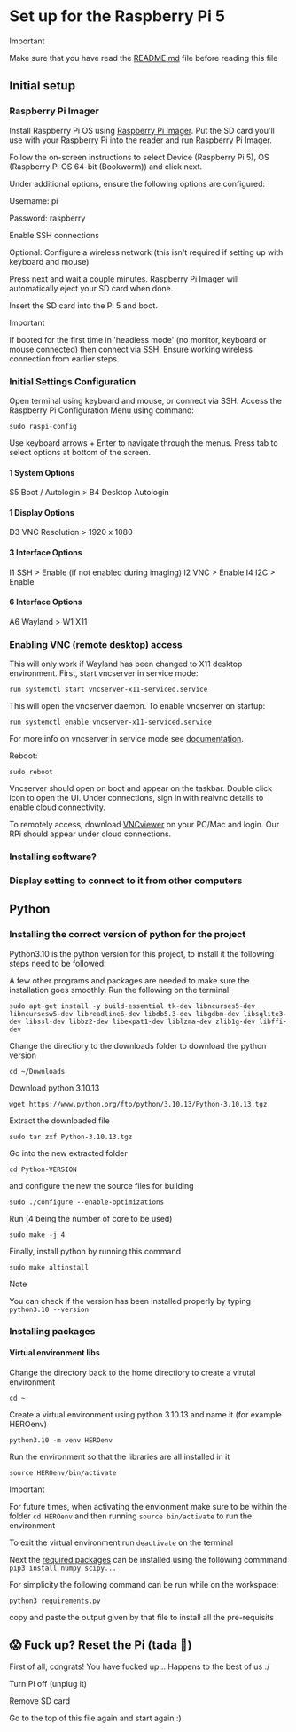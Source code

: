 # Set up for the Raspberry Pi 5
>[!important]
> Make sure that you have read the [README.md](README.md) file before reading this file
## Initial setup
### Raspberry Pi Imager
Install Raspberry Pi OS using [Raspberry Pi Imager](https://www.raspberrypi.com/software/). Put the SD card you'll use with your Raspberry Pi into the reader and run Raspberry Pi Imager.

Follow the on-screen instructions to select Device (Raspberry Pi 5), OS (Raspberry Pi OS 64-bit (Bookworm)) and click next.

Under additional options, ensure the following options are configured:

Username: pi

Password: raspberry

Enable SSH connections

Optional: Configure a wireless network (this isn't required if setting up with keyboard and mouse)

Press next and wait a couple minutes. Raspberry Pi Imager will automatically eject your SD card when done.

Insert the SD card into the Pi 5 and boot.

>[!important]
> If booted for the first time in 'headless mode' (no monitor, keyboard or mouse connected) then connect [via SSH](https://www.onlogic.com/company/io-hub/how-to-ssh-into-raspberry-pi/). Ensure working wireless connection from earlier steps.

### Initial Settings Configuration
Open terminal using keyboard and mouse, or connect via SSH.
Access the Raspberry Pi Configuration Menu using command:

    sudo raspi-config

Use keyboard arrows + Enter to navigate through the menus. Press tab to select options at bottom of the screen.
#### 1 System Options
S5 Boot / Autologin > B4 Desktop Autologin
#### 1 Display Options
D3 VNC Resolution > 1920 x 1080
#### 3 Interface Options
I1 SSH > Enable (if not enabled during imaging)
I2 VNC > Enable
I4 I2C > Enable
#### 6 Interface Options
A6 Wayland > W1 X11

### Enabling VNC (remote desktop) access
This will only work if Wayland has been changed to X11 desktop environment.
First, start vncserver in service mode:

    run systemctl start vncserver-x11-serviced.service

This will open the vncserver daemon. To enable vncserver on startup:

    run systemctl enable vncserver-x11-serviced.service

For more info on vncserver in service mode see [documentation](https://help.realvnc.com/hc/en-us/articles/360002310857#vncserver-x11-serviced-0-0).

Reboot:

    sudo reboot

Vncserver should open on boot and appear on the taskbar. Double click icon to open the UI. Under connections, sign in with realvnc details to enable cloud connectivity.

To remotely access, download [VNCviewer](https://www.realvnc.com/en/connect/download/viewer/) on your PC/Mac and login. Our RPi should appear under cloud connections.


### Installing software?
### Display setting to connect to it from other computers

## Python
### Installing the correct version of python for the project

Python3.10 is the python version for this project, to install it the following steps need to be followed:

A few other programs and packages are needed to make sure the installation goes smoothly. Run the following on the terminal:

    sudo apt-get install -y build-essential tk-dev libncurses5-dev libncursesw5-dev libreadline6-dev libdb5.3-dev libgdbm-dev libsqlite3-dev libssl-dev libbz2-dev libexpat1-dev liblzma-dev zlib1g-dev libffi-dev

Change the directiory to the downloads folder to download the python version

    cd ~/Downloads

Download python 3.10.13

    wget https://www.python.org/ftp/python/3.10.13/Python-3.10.13.tgz

Extract the downloaded file

    sudo tar zxf Python-3.10.13.tgz

Go into the new extracted folder

    cd Python-VERSION

and configure the new the source files for building

    sudo ./configure --enable-optimizations

Run (4 being the number of core to be used)

    sudo make -j 4

Finally, install python by running this command

    sudo make altinstall

>[!note]
> You can check if the version has been installed properly by typing `python3.10 --version`

### Installing packages
#### Virtual environment libs
Change the directory back to the home directiory to create a virutal environment

    cd ~

Create a virtual environment using python 3.10.13 and name it (for example HEROenv)

    python3.10 -m venv HEROenv

Run the environment so that the libraries are all installed in it

    source HEROenv/bin/activate

> [!important]
> For future times, when activating the envionment make sure to be within the folder `cd HEROenv` and then running `source bin/activate` to run the environment

To exit the virtual environment run `deactivate` on the terminal

Next the [required packages](requirements.txt) can be installed using the following commmand `pip3 install numpy scipy...`

For simplicity the following command can be run while on the workspace:

    python3 requirements.py

copy and paste the output given by that file to install all the pre-requisits

## 😱 Fuck up? Reset the Pi (tada :tada:)

First of all, congrats! You have fucked up... Happens to the best of us :/

Turn Pi off (unplug it)

Remove SD card

Go to the top of this file again and start again :)
